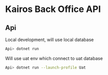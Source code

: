 ﻿# Kairos Back Office API

## Api
Local development, will use local database
```sh
Api> dotnet run
```

Will use uat env which connect to uat database
```sh
Api> dotnet run --launch-profile Uat
```